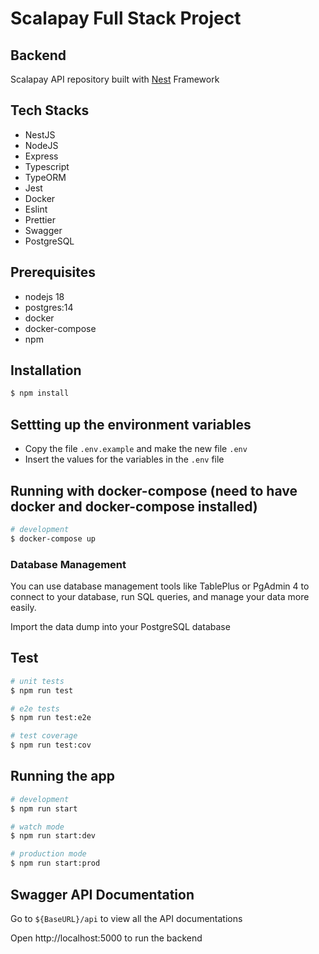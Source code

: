 
# Scalapay Full Stack Project

## Backend

Scalapay API repository built with [Nest](https://github.com/nestjs/nest) Framework

## Tech Stacks

- NestJS
- NodeJS
- Express
- Typescript
- TypeORM
- Jest
- Docker
- Eslint
- Prettier
- Swagger
- PostgreSQL

## Prerequisites

- nodejs 18
- postgres:14
- docker
- docker-compose
- npm

## Installation

```bash
$ npm install
```

## Settting up the environment variables

- Copy the file `.env.example` and make the new file `.env`
- Insert the values for the variables in the `.env` file


## Running with docker-compose (need to have docker and docker-compose installed)

```bash
# development
$ docker-compose up
```

### Database Management
You can use database management tools like TablePlus or PgAdmin 4 to connect to your database, run SQL queries, and manage your data more easily.

Import the data dump into your PostgreSQL database

## Test

```bash
# unit tests
$ npm run test

# e2e tests
$ npm run test:e2e

# test coverage
$ npm run test:cov
```
## Running the app

```bash
# development
$ npm run start

# watch mode
$ npm run start:dev

# production mode
$ npm run start:prod
```

## Swagger API Documentation

Go to `${BaseURL}/api` to view all the API documentations

Open http://localhost:5000 to run the backend
